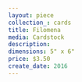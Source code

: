 ```yaml
---
layout: piece
collection_: cards
title: Filomena
media: Cardstock
description:
dimensions: 5" x 6"
price: $3.50
create_date: 2016
---
```

